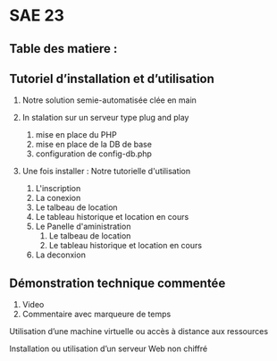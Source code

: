 # SAE 23

## Table des matiere :

## Tutoriel d’installation et d’utilisation

1. Notre solution semie-automatisée clée en main
2. In stalation sur un serveur type plug and play
   1. mise en place du PHP
   2. mise en place de la DB de base
   3. configuration de config-db.php

3. Une fois installer : Notre tutorielle d'utilisation
   1. L'inscription
   2. La conexion
   3. Le talbeau de location
   4. Le tableau historique et location en cours
   5. Le Panelle d'aministration
      1. Le talbeau de location
      2. Le tableau historique et location en cours
   6. La deconxion

## Démonstration technique commentée

1. Video
2. Commentaire avec marqueure de temps









Utilisation d’une machine virtuelle ou accès à distance aux ressources

Installation ou utilisation d’un serveur Web non chiffré